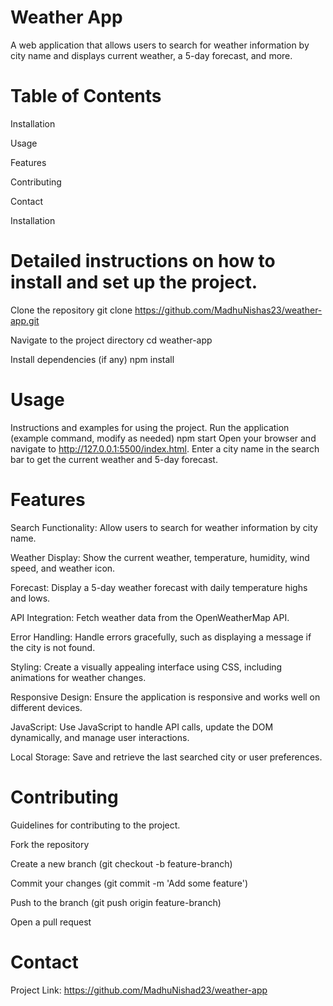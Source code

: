 # Weather App

A web application that allows users to search for weather information by city name and displays current weather, a 5-day forecast, and more.

# Table of Contents

Installation

Usage

Features

Contributing

Contact

Installation

# Detailed instructions on how to install and set up the project.
Clone the repository
git clone https://github.com/MadhuNishas23/weather-app.git

Navigate to the project directory
cd weather-app

Install dependencies (if any)
npm install

# Usage
Instructions and examples for using the project.
Run the application (example command, modify as needed)
npm start
Open your browser and navigate to http://127.0.0.1:5500/index.html.
Enter a city name in the search bar to get the current weather and 5-day forecast.

# Features
Search Functionality: Allow users to search for weather information by city name.

Weather Display: Show the current weather, temperature, humidity, wind speed, and weather icon.

Forecast: Display a 5-day weather forecast with daily temperature highs and lows.

API Integration: Fetch weather data from the OpenWeatherMap API.

Error Handling: Handle errors gracefully, such as displaying a message if the city is not found.

Styling: Create a visually appealing interface using CSS, including animations for weather changes.

Responsive Design: Ensure the application is responsive and works well on different devices.

JavaScript: Use JavaScript to handle API calls, update the DOM dynamically, and manage user interactions.

Local Storage: Save and retrieve the last searched city or user preferences.

# Contributing
Guidelines for contributing to the project.

Fork the repository

Create a new branch (git checkout -b feature-branch)

Commit your changes (git commit -m 'Add some feature')

Push to the branch (git push origin feature-branch)

Open a pull request

# Contact
Project Link: https://github.com/MadhuNishad23/weather-app

